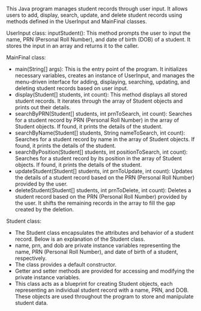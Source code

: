 This Java program manages student records through user input. It allows users to add, display, search, update, and delete student records using methods defined in the UserInput and MainFinal classes.

UserInput class:
inputStudent(): This method prompts the user to input the name, PRN (Personal Roll Number), and date of birth (DOB) of a student. It stores the input in an array and returns it to the caller.

MainFinal class:
- main(String[] args): This is the entry point of the program. It initializes necessary variables, creates an instance of UserInput, and manages the menu-driven interface for adding, displaying, searching, updating, and deleting student records based on user input.
- display(Student[] students, int count): This method displays all stored student records. It iterates through the array of Student objects and prints out their details.
- searchByPRN(Student[] students, int prnToSearch, int count): Searches for a student record by PRN (Personal Roll Number) in the array of Student objects. If found, it prints the details of the student.
- searchByName(Student[] students, String nameToSearch, int count): Searches for a student record by name in the array of Student objects. If found, it prints the details of the student.
- searchByPosition(Student[] students, int positionToSearch, int count): Searches for a student record by its position in the array of Student objects. If found, it prints the details of the student.
- updateStudent(Student[] students, int prnToUpdate, int count): Updates the details of a student record based on the PRN (Personal Roll Number) provided by the user.
- deleteStudent(Student[] students, int prnToDelete, int count): Deletes a student record based on the PRN (Personal Roll Number) provided by the user. It shifts the remaining records in the array to fill the gap created by the deletion.

Student class:
- The Student class encapsulates the attributes and behavior of a student record. Below is an explanation of the Student class.
- name, prn, and dob are private instance variables representing the name, PRN (Personal Roll Number), and date of birth of a student, respectively.
- The class provides a default constructor.
- Getter and setter methods are provided for accessing and modifying the private instance variables.
- This class acts as a blueprint for creating Student objects, each representing an individual student record with a name, PRN, and DOB. These objects are used throughout the program to store and manipulate student data.

